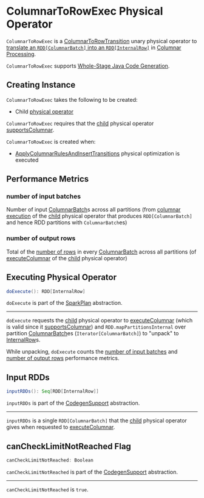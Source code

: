 # ColumnarToRowExec Physical Operator

`ColumnarToRowExec` is a [ColumnarToRowTransition](ColumnarToRowTransition.md) unary physical operator to [translate an `RDD[ColumnarBatch]` into an `RDD[InternalRow]`](#doExecute) in [Columnar Processing](../columnar-processing/index.md).

`ColumnarToRowExec` supports [Whole-Stage Java Code Generation](CodegenSupport.md).

## Creating Instance

`ColumnarToRowExec` takes the following to be created:

* <span id="child"> Child [physical operator](SparkPlan.md)

`ColumnarToRowExec` requires that the [child](#child) physical operator [supportsColumnar](SparkPlan.md#supportsColumnar).

`ColumnarToRowExec` is created when:

* [ApplyColumnarRulesAndInsertTransitions](../physical-optimizations/ApplyColumnarRulesAndInsertTransitions.md) physical optimization is executed

## <span id="metrics"> Performance Metrics

### <span id="numInputBatches"> number of input batches

Number of input [ColumnarBatch](../ColumnarBatch.md)s across all partitions (from [columnar execution](SparkPlan.md#executeColumnar) of the [child](#child) physical operator that produces `RDD[ColumnarBatch]` and hence RDD partitions with `ColumnarBatch`es)

### <span id="numOutputRows"> number of output rows

Total of the [number of rows](../ColumnarBatch.md#numRows) in every [ColumnarBatch](../ColumnarBatch.md) across all partitions (of [executeColumnar](SparkPlan.md#executeColumnar) of the [child](#child) physical operator)

## <span id="doExecute"> Executing Physical Operator

```scala
doExecute(): RDD[InternalRow]
```

`doExecute` is part of the [SparkPlan](SparkPlan.md#doExecute) abstraction.

---

`doExecute` requests the [child](#child) physical operator to [executeColumnar](SparkPlan.md#executeColumnar) (which is valid since it [supportsColumnar](SparkPlan.md#supportsColumnar)) and `RDD.mapPartitionsInternal` over partition [ColumnarBatch](../ColumnarBatch.md)es (`Iterator[ColumnarBatch]`) to "unpack" to [InternalRow](../InternalRow.md)s.

While unpacking, `doExecute` counts the [number of input batches](#numInputBatches) and [number of output rows](#numOutputRows) performance metrics.

## <span id="inputRDDs"> Input RDDs

```scala
inputRDDs(): Seq[RDD[InternalRow]]
```

`inputRDDs` is part of the [CodegenSupport](CodegenSupport.md#inputRDDs) abstraction.

---

`inputRDDs` is a single `RDD[ColumnarBatch]` that the [child](#child) physical operator gives when requested to [executeColumnar](SparkPlan.md#executeColumnar).

## <span id="canCheckLimitNotReached"> canCheckLimitNotReached Flag

```scala
canCheckLimitNotReached: Boolean
```

`canCheckLimitNotReached` is part of the [CodegenSupport](CodegenSupport.md#canCheckLimitNotReached) abstraction.

---

`canCheckLimitNotReached` is `true`.
